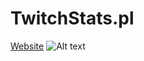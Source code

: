 # TwitchStats.pl
[Website](twitchstats.now.sh)
![Alt text](https://i.imgur.com/2zLb0Mp.png "Optional Title")
